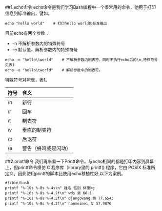 ##1.echo命令
echo命令是我们学习Bash编程中一个很常用的命令，他用于打印信息到标准输出，譬如。
```
echo "hello world"    # 打印hello world到标准输出
```
目前echo有两个参数：
* -n 不解析参数内的特殊符号
* -e 默认值，解析参数内的特殊符号

```
echo -n "hello\tworld"    # 不解析参数内制表符，同时不执行echo后的\n,特殊符号见表1
echo -e "hello\tworld"    # 解析参数中的制表符。
```

特殊符号对照表，表1。

| 符号 | 含义 |
| :--- | :--- |
| \n | 新行 |
| \r | 回车 |
| \t | 制表符 |
| \v | 垂直的制表符 |
| \b | 后退符 |
| \a | 警告（蜂鸣或是闪动） |


##2.printf命令
我们再来看一下Printf命令。与echo相同的都是打印内容到屏幕上，但printf命令模仿 C 程序库（library里的 printf() 程序，它由 POSIX 标准所定义，因此使用printf的脚本比使用echo移植性好,以下为案例。
```
#!/bin/bash
printf "%-10s %-8s %-4s\n" 姓名 性别 体重kg  
printf "%-10s %-8s %-4.2f\n" wds 男 66.1 
printf "%-10s %-8s %-4.2f\n" djangowang 男 77.6543 
printf "%-10s %-8s %-4.2f\n" hanmeimei 女 57.9876 
```